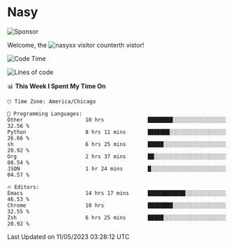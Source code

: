 # Nasy

<!--
<p align="center">
<img height="200" src="https://github-readme-stats.vercel.app/api?username=nasyxx&count_private=true&show_icons=true&theme=dracula&include_all_commits=true"/>
<img height="200" src="https://github-readme-stats.vercel.app/api/top-langs/?username=nasyxx&theme=dracula&hide=html,jupyter+notebook&count_private=true&show_icons=true"/>
</p>

  
----------------
-->

![Sponsor](https://img.shields.io/static/v1.svg?label=Sponsor&message=%E2%9D%A4&logo=GitHub&style=flat&color=pink)
 
Welcome, the ![nasyxx visitor counter](https://count.getloli.com/get/@nasyxx?theme=rule34)th vistor!
 
<!--START_SECTION:waka-->
![Code Time](http://img.shields.io/badge/Code%20Time-3%2C505%20hrs%2029%20mins-blue)

![Lines of code](https://img.shields.io/badge/From%20Hello%20World%20I%27ve%20Written-6.2%20million%20lines%20of%20code-blue)

📊 **This Week I Spent My Time On** 

```text
🕑︎ Time Zone: America/Chicago

💬 Programming Languages: 
Other                    10 hrs              ████████░░░░░░░░░░░░░░░░░   32.56 % 
Python                   8 hrs 11 mins       ███████░░░░░░░░░░░░░░░░░░   26.66 % 
sh                       6 hrs 25 mins       █████░░░░░░░░░░░░░░░░░░░░   20.92 % 
Org                      2 hrs 37 mins       ██░░░░░░░░░░░░░░░░░░░░░░░   08.54 % 
JSON                     1 hr 24 mins        █░░░░░░░░░░░░░░░░░░░░░░░░   04.57 % 

🔥 Editors: 
Emacs                    14 hrs 17 mins      ████████████░░░░░░░░░░░░░   46.53 % 
Chrome                   10 hrs              ████████░░░░░░░░░░░░░░░░░   32.55 % 
Zsh                      6 hrs 25 mins       █████░░░░░░░░░░░░░░░░░░░░   20.92 % 
```


 Last Updated on 11/05/2023 03:28:12 UTC
<!--END_SECTION:waka-->

<!-- ![visitors](https://visitor-badge.laobi.icu/badge?page_id=nasyxx.nasyxx) -->
